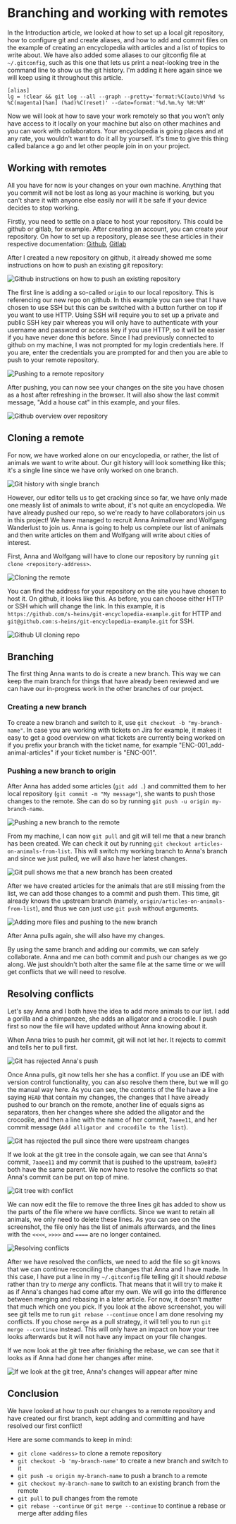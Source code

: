 # Branching and working with remotes

In the Introduction article, we looked at how to set up a local git repository, how to configure git and create aliases, and how to add and commit files on the example of creating an encyclopedia with articles and a list of topics to write about. We have also added some aliases to our gitconfig file at `~/.gitconfig`, such as this one that lets us print a neat-looking tree in the command line to show us the git history. I'm adding it here again since we will keep using it throughout this article.

```shell
[alias]
lg = !clear && git log --all --graph --pretty='format:%C(auto)%h%d %s  %C(magenta)[%an] (%ad)%C(reset)' --date=format:'%d.%m.%y %H:%M'
```

Now we will look at how to save your work remotely so that you won't only have access to it locally on your machine but also on other machines and you can work with collaborators. Your encyclopedia is going places and at any rate, you wouldn't want to do it all by yourself. It's time to give this thing called balance a go and let other people join in on your project.

## Working with remotes

All you have for now is your changes on your own machine. Anything that you commit will not be lost as long as your machine is working, but you can't share it with anyone else easily nor will it be safe if your device decides to stop working.

Firstly, you need to settle on a place to host your repository. This could be github or gitlab, for example.
After creating an account, you can create your repository.
On how to set up a repository, please see these articles in their respective documentation: [Github](https://docs.github.com/en/get-started/quickstart/create-a-repo), [Gitlab](https://docs.gitlab.com/ee/user/project/repository/)

After I created a new repository on github, it already showed me some instructions on how to push an existing git repository:

![Github instructions on how to push an existing repository](github-push-to-remote.png)

The first line is adding a so-called `origin` to our local repository. This is referencing our new repo on github. In this example you can see that I have chosen to use SSH but this can be switched with a button further on top if you want to use HTTP. Using SSH will require you to set up a private and public SSH key pair whereas you will only have to authenticate with your username and password or access key if you use HTTP, so it will be easier if you have never done this before.
Since I had previously connected to github on my machine, I was not prompted for my login credentials here. If you are, enter the credentials you are prompted for and then you are able to push to your remote repository.

![Pushing to a remote repository](pushing-to-remote.png)

After pushing, you can now see your changes on the site you have chosen as a host after refreshing in the browser. It will also show the last commit message, "Add a house cat" in this example, and your files.

![Github overview over repository](github-remote-repository-overview.png)

## Cloning a remote

For now, we have worked alone on our encyclopedia, or rather, the list of animals we want to write about.
Our git history will look something like this; it's a single line since we have only worked on one branch.

![Git history with single branch](single-branch-overview.png)

However, our editor tells us to get cracking since so far, we have only made one measly list of animals to write about, it's not quite an encyclopedia. We have already pushed our repo, so we're ready to have collaborators join us in this project!
We have managed to recruit Anna Animallover and Wolfgang Wanderlust to join us. Anna is going to help us complete our list of animals and then write articles on them and Wolfgang will write about cities of interest.

First, Anna and Wolfgang will have to clone our repository by running `git clone <repository-address>`.

![Cloning the remote](cloning-remote.png)

You can find the address for your repository on the site you have chosen to host it. On github, it looks like this. As before, you can choose either HTTP or SSH which will change the link. In this example, it is `https://github.com/s-heins/git-encyclopedia-example.git` for HTTP and `git@github.com:s-heins/git-encyclopedia-example.git` for SSH.

![Github UI cloning repo](Github-clone-repo.png)

## Branching

The first thing Anna wants to do is create a new branch. This way we can keep the main branch for things that have already been reviewed and we can have our in-progress work in the other branches of our project.

### Creating a new branch

To create a new branch and switch to it, use `git checkout -b "my-branch-name"`. In case you are working with tickets on Jira for example, it makes it easy to get a good overview on what tickets are currently being worked on if you prefix your branch with the ticket name, for example "ENC-001_add-animal-articles" if your ticket number is "ENC-001".

### Pushing a new branch to origin

After Anna has added some articles (`git add .`) and committed them to her local repository (`git commit -m "My message"`), she wants to push those changes to the remote.
She can do so by running `git push -u origin my-branch-name`.

![Pushing a new branch to the remote](pushing-new-branch-to-remote.png)

From my machine, I can now `git pull` and git will tell me that a new branch has been created. We can check it out by running `git checkout articles-on-animals-from-list`. This will switch my working branch to Anna's branch and since we just pulled, we will also have her latest changes.

![Git pull shows me that a new branch has been created](git-pull.png)

After we have created articles for the animals that are still missing from the list, we can add those changes to a commit and push them. This time, git already knows the upstream branch (namely, `origin/articles-on-animals-from-list`), and thus we can just use `git push` without arguments.

![Adding more files and pushing to the new branch](adding-more-files-and-pushing.png)

After Anna pulls again, she will also have my changes.

By using the same branch and adding our commits, we can safely collaborate. Anna and me can both commit and push our changes as we go along. We just shouldn't both alter the same file at the same time or we will get conflicts that we will need to resolve.

## Resolving conflicts

Let's say Anna and I both have the idea to add more animals to our list. I add a gorilla and a chimpanzee, she adds an alligator and a crocodile. I push first so now the file will have updated without Anna knowing about it.

When Anna tries to push her commit, git will not let her. It rejects to commit and tells her to pull first.

![Git has rejected Anna's push](push-rejected.png)

Once Anna pulls, git now tells her she has a conflict. If you use an IDE with version control functionality, you can also resolve them there, but we will go the manual way here.
As you can see, the contents of the file have a line saying `HEAD` that contain my changes, the changes that I have already pushed to our branch on the remote, another line of equals signs as separators, then her changes where she added the alligator and the crocodile, and then a line with the name of her commit, `7aaee11`, and her commit message (`Add alligator and crocodile to the list`).

![Git has rejected the pull since there were upstream changes](Merge-conflicts-head.png)

If we look at the git tree in the console again, we can see that Anna's commit, `7aaee11` and my commit that is pushed to the upstream, `ba9e8f3` both have the same parent. We now have to resolve the conflicts so that Anna's commit can be put on top of mine.

![Git tree with conflict](git-tree-conflict.png)

We can now edit the file to remove the three lines git has added to show us the parts of the file where we have conflicts. Since we want to retain all animals, we only need to delete these lines. As you can see on the screenshot, the file only has the list of animals afterwards, and the lines with the `<<<<`, `>>>>` and `====` are no longer contained.

![Resolving conflicts](git-resolving-conflict.png)

After we have resolved the conflicts, we need to add the file so git knows that we can continue reconciling the changes that Anna and I have made.
In this case, I have put a line in my `~/.gitconfig` file telling git it should *rebase* rather than try to *merge* any conflicts. That means that it will try to make it as if Anna's changes had come after my own. We will go into the difference between merging and rebasing in a later article. For now, it doesn't matter that much which one you pick. If you look at the above screenshot, you will see git tells me to run `git rebase --continue` once I am done resolving my conflicts. If you chose `merge` as a pull strategy, it will tell you to run `git merge --continue` instead. This will only have an impact on how your tree looks afterwards but it will not have any impact on your file changes.

If we now look at the git tree after finishing the rebase, we can see that it looks as if Anna had done her changes after mine.

![If we look at the git tree, Anna's changes will appear after mine](tree-after-rebasing.png)

## Conclusion

We have looked at how to push our changes to a remote repository and have created our first branch, kept adding and committing and have resolved our first conflict!

Here are some commands to keep in mind:

* `git clone <address>` to clone a remote repository
* `git checkout -b 'my-branch-name'` to create a new branch and switch to it
* `git push -u origin my-branch-name` to push a branch to a remote
* `git checkout my-branch-name` to switch to an existing branch from the remote
* `git pull` to pull changes from the remote
* `git rebase --continue` or `git merge --continue` to continue a rebase or merge after adding files